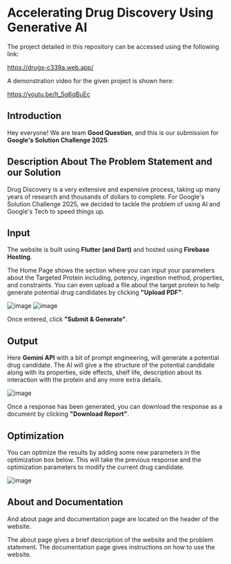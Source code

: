 # Accelerating Drug Discovery Using Generative AI

The project detailed in this repository can be accessed using the following link:


https://drugs-c339a.web.app/

A demonstration video for the given project is shown here:

https://youtu.be/lt_5q6qBuEc

## Introduction

Hey everyone! We are team **Good Question**, and this is our submission for **Google's Solution Challenge 2025**.

## Description About The Problem Statement and our Solution

Drug Discovery is a very extensive and expensive process, taking up many years of research and thousands of dollars to complete. For Google's Solution Challenge 2025, we decided to tackle the problem of using AI and Google's Tech to speed things up.

## Input

The website is built using **Flutter (and Dart)** and hosted using **Firebase Hosting**. 

The Home Page shows the section where you can input your parameters about the Targeted Protein including, potency, ingestion method, properties, and constraints. You can even upload a file about the target protein to help generate potential drug candidates by clicking **"Upload PDF"**. 

![image](https://github.com/user-attachments/assets/49253e8c-4fb3-4803-bc94-a05f231f97c8)
![image](https://github.com/user-attachments/assets/7af5ccfd-649d-488f-8ed0-07fd7d8a35fa)

Once entered, click **"Submit & Generate"**. 

## Output

Here **Gemini API** with a bit of prompt engineering, will generate a potential drug candidate. 
The AI will give a the structure of the potential candidate along with its properties, side effects, shelf life, description about its interaction with the protein and any more extra details.

![image](https://github.com/user-attachments/assets/61a52ed8-a9b8-4402-ac54-9ecce054da24)

Once a response has been generated, you can download the response as a document by clicking **"Download Report"**.

## Optimization

You can optimize the results by adding some new parameters in the optimization box below. This will take the previous response and the optimization parameters to modify the current drug candidate. 

![image](https://github.com/user-attachments/assets/113e2bd2-cd0d-44e4-9f4e-a88c76aaf7a1)

## About and Documentation

And about page and documentation page are located on the header of the website. 

The about page gives a brief description of the website and the problem statement.
The documentation page gives instructions on how to use the website.


